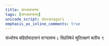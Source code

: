 ```yaml
---
title: सन्ध्यावन्दनम्
tags: [सन्ध्यावन्दनम्]
unicode_script: devanagari
emphasis_as_inline_comments: true
---
```

संध्योश्च बहिर्ग्रामादासनं वाग्यतश्च ८ विप्रतिषेधे श्रुतिलक्षणं बलीयः ९